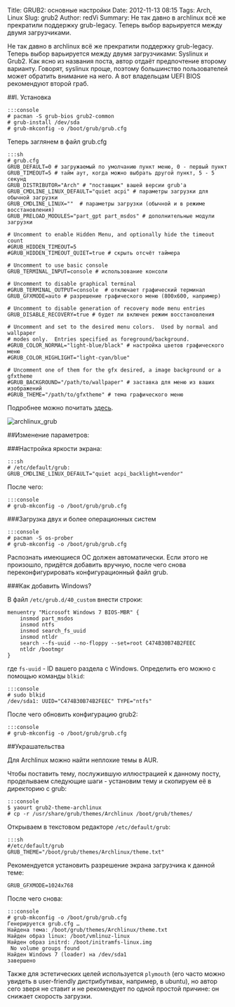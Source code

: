 Title: GRUB2: основные настройки
Date: 2012-11-13 08:15
Tags: Arch, Linux
Slug: grub2
Author: redVi
Summary: Не так давно в archlinux всё же прекратили поддержку grub-legacy. Теперь выбор варьируется между двумя загрузчиками.

Не так давно в archlinux всё же прекратили поддержку grub-legacy. Теперь выбор варьируется между двумя загрузчиками: Syslinux и Grub2. Как ясно из названия поста, автор отдаёт предпочтение второму варианту. Говорят, syslinux проще, поэтому большинство пользователей может обратить внимание на него.  А вот владельцам UEFI BIOS рекомендуют второй граб.


##I. Установка

    :::console
    # pacman -S grub-bios grub2-common
    # grub-install /dev/sda
    # grub-mkconfig -o /boot/grub/grub.cfg

Теперь заглянем в файл grub.cfg

    :::sh
    # grub.cfg
    GRUB_DEFAULT=0 # загружаемый по умолчанию пункт меню, 0 - первый пункт
    GRUB_TIMEOUT=5 # тайм аут, когда можно выбрать другой пункт, 5 - 5 секунд
    GRUB_DISTRIBUTOR="Arch" # "поставщик" вашей версии grub'а
    GRUB_CMDLINE_LINUX_DEFAULT="quiet acpi" # параметры загрузки для обычной загрузки
    GRUB_CMDLINE_LINUX=""  # параметры загрузки (обычной и в режиме восстановления)
    GRUB_PRELOAD_MODULES="part_gpt part_msdos" # дополнительные модули загрузки

    # Uncomment to enable Hidden Menu, and optionally hide the timeout count
    #GRUB_HIDDEN_TIMEOUT=5
    #GRUB_HIDDEN_TIMEOUT_QUIET=true # скрыть отсчёт таймера

    # Uncomment to use basic console
    GRUB_TERMINAL_INPUT=console # использование консоли

    # Uncomment to disable graphical terminal
    #GRUB_TERMINAL_OUTPUT=console  # отключает графический терминал
    GRUB_GFXMODE=auto # разрешение графического меню (800х600, например)

    # Uncomment to disable generation of recovery mode menu entries
    GRUB_DISABLE_RECOVERY=true # будет ли включен режим восстановления

    # Uncomment and set to the desired menu colors.  Used by normal and wallpaper
    # modes only.  Entries specified as foreground/background.
    #GRUB_COLOR_NORMAL="light-blue/black" # настройка цветов графического меню
    #GRUB_COLOR_HIGHLIGHT="light-cyan/blue"

    # Uncomment one of them for the gfx desired, a image background or a gfxtheme
    #GRUB_BACKGROUND="/path/to/wallpaper" # заставка для меню из ваших изображений
    #GRUB_THEME="/path/to/gfxtheme" # тема графического меню

Подробнее можно почитать [здесь](http://ru.wikibooks.org/wiki/Grub_2).

![archlinux_grub](http://3.bp.blogspot.com/-_zu4gaDD3Zg/UHANztmprSI/AAAAAAAABwI/IyoemkBRr4A/s1600/Archl_Grub2.png "archlinux_grub")

##Изменение параметров:

###Настройка яркости экрана:

    :::sh
    # /etc/default/grub:
    GRUB_CMDLINE_LINUX_DEFAULT="quiet acpi_backlight=vendor"

После чего:

    :::console
    # grub-mkconfig -o /boot/grub/grub.cfg


###Загрузка двух и более операционных систем

    :::console
    # pacman -S os-prober
    # grub-mkconfig -o /boot/grub/grub.cfg

Распознать имеющиеся ОС должен автоматически. Если этого не произошло, придётся
добавить вручную, после чего снова переконфигурировать конфигурационный файл
grub.

###Как добавить Windows?

В файл `/etc/grub.d/40_custom` внести строки:

    menuentry "Microsoft Windows 7 BIOS-MBR" {
        insmod part_msdos
        insmod ntfs
        insmod search_fs_uuid
        insmod ntldr
        search --fs-uuid --no-floppy --set=root C474B30B74B2FEEC
        ntldr /bootmgr
    }


где `fs-uuid` - ID вашего раздела с Windows. Определить его можно с помощью команды `blkid`:

    :::console
    # sudo blkid
    /dev/sda1: UUID="C474B30B74B2FEEC" TYPE="ntfs"

После чего обновить конфигурацию grub2:

    :::console
    # grub-mkconfig -o /boot/grub/grub.cfg

##Украшательства

Для Archlinux можно найти неплохие темы в AUR.

Чтобы поставить тему, послужившую иллюстрацией к данному посту, проделываем следующие шаги - установим тему и скопируем её в директорию с grub:

    :::console
    $ yaourt grub2-theme-archlinux
    # cp -r /usr/share/grub/themes/Archlinux /boot/grub/themes/

Открываем в текстовом редакторе `/etc/default/grub`:

    :::sh
    #/etc/default/grub
    GRUB_THEME="/boot/grub/themes/Archlinux/theme.txt"

Рекомендуется установить разрешение экрана загрузчика к данной теме:

    GRUB_GFXMODE=1024x768

После чего снова:

    :::console
    # grub-mkconfig -o /boot/grub/grub.cfg
    Генерируется grub.cfg …
    Найдена тема: /boot/grub/themes/Archlinux/theme.txt
    Найден образ linux: /boot/vmlinuz-linux
    Найден образ initrd: /boot/initramfs-linux.img
     No volume groups found
    Найден Windows 7 (loader) на /dev/sda1
    завершено



Также для эстетических целей используется `plymouth` (его часто можно увидеть в user-friendly дистрибутивах, например, в ubuntu), но автор сего зверя не ставит и не рекомендует по одной простой причине: он снижает скорость загрузки.
